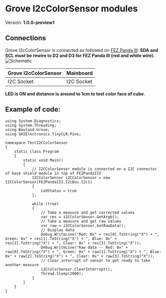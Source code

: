 # Grove I2cColorSensor modules
Version: __1.0.0-preview1__

## Connections ##
Grove I2cColorSensor is connected as followed on [FEZ Panda III](https://old.ghielectronics.com/catalog/product/474):
__SDA and SCL must be rewire to D2 and D3 for FEZ Panda III (red and white wire).__
![Schematic](I2cColorSensor-FEZPandaIII-with-BaseShield.jpg)

Grove I2cColorSensor  | Mainboard
---------------- | ----------
I2C Socket    | I2C Socket 

__LED is ON and distance is around to 1cm to test color face of cube__.

## Example of code:
```CSharp
using System.Diagnostics;
using System.Threading;
using Bauland.Grove;
using GHIElectronics.TinyCLR.Pins;

namespace TestI2CColorSensor
{
    static class Program
    {
        static void Main()
        {
            // I2CColorSensor module is connected on a I2C connector of base shield module in top of FEZPandaIII
            I2CColorSensor i2CColorSensor = new I2CColorSensor(FEZPandaIII.I2cBus.I2c1)
            {
                LedStatus = true
            };

            while (true)
            {
                // Take a measure and get corrected values
                var res = i2CColorSensor.GetArgb();
                // Take a measure and get raw values
                var raw = i2CColorSensor.GetRawData();
                // Display data
                Debug.WriteLine("Red: 0x" + res[0].ToString("X") + ", Green: 0x" + res[1].ToString("X") + ", Blue: 0x" + res[2].ToString("X") + ", Clear: 0x" + res[3].ToString("X"));
                Debug.WriteLine("Raw data -- Red: 0x" + raw[0].ToString("X") + ", Green: 0x" + raw[1].ToString("X") + ", Blue: 0x" + raw[2].ToString("X") + ", Clear: 0x" + raw[3].ToString("X"));
                // Clear interrupt of sensor to get ready to take another measure
                i2CColorSensor.ClearInterrupt();
                Thread.Sleep(2000);
            }
        }
    }
}

```
